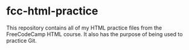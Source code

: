 # fcc-html-practice
This repository contains all of my HTML practice files from the FreeCodeCamp HTML course. It also has the purpose of being used to practice Git.

